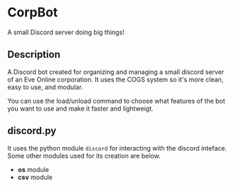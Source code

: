 # CorpBot
A small Discord server doing big things!

## Description
A Discord bot created for organizing and managing a small discord server of an Eve Online corporation. It uses the COGS system so it's more clean, easy to use, and modular.

You can use the load/unload command to choose what features of the bot you want to use and make it faster and lightweigt.

## __discord.py__
It uses the python module `discord` for interacting with the discord inteface. Some other modules used for its creation are below.
- **os** module
- **csv** module